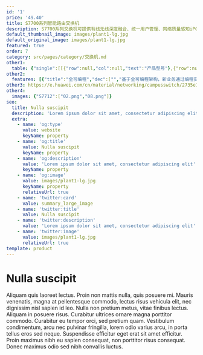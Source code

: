 ```yaml
---
id: '1'
price: '49.40'
title: S7700系列智能路由交换机
description: S7700系列交换机可提供有线无线深度融合、统一用户管理、网络质量感知iPCA、完善的H-QoS策略、一体化安全等智能业务优化特性，支持100G端口，支持SVF2.0超级虚拟交换机，具备超强扩展性和可靠性。
default_thumbnail_image: images/plant1-lg.jpg
default_original_image: images/plant1-lg.jpg
featured: true
order: 7
category: src/pages/category/交换机.md
other1: 
  table: {"single":[[{"row":null,"col":null,"text":"产品型号"},{"row":null,"col":null,"text":"S7703"},{"row":null,"col":null,"text":"S7703 PoE"},{"row":null,"col":null,"text":"S7706/S7706 PoE"},{"row":null,"col":null,"text":"S7712"}],[{"row":null,"col":null,"text":"交换容量"},{"row":null,"col":null,"text":"19.2/48Tbps"},{"row":null,"col":null,"text":"19.2/48Tbps"},{"row":null,"col":null,"text":"19.84/86.4Tbps"},{"row":null,"col":null,"text":"27.52/153.6Tbps"}],[{"row":null,"col":null,"text":"包转发率"},{"row":null,"col":null,"text":"1440/16560Mpps"},{"row":null,"col":null,"text":"3600/16560Mpps"},{"row":null,"col":null,"text":"3240/26400Mpps"},{"row":null,"col":null,"text":"3480/48960Mpps"}],[{"row":null,"col":null,"text":"冗余设计"},{"row":null,"col":"4","text":"主控、电源、监控板、风扇框（前后及左后风道）"}],[{"row":null,"col":null,"text":"无线管理"},{"row":null,"col":"4","text":"支持随板AC\n支持AP接入控制、AP域管理和AP配置模板管理\n支持射频模板管理、统一静态配置和集中动态管理\n支持WLAN基本业务、QoS、安全和用户管理\n支持AC功能分层部署"}],[{"row":null,"col":null,"text":"用户管理"},{"row":null,"col":"4","text":"支持统一用户管理\n支持PPPoE、802.1X、MAC、Portal认证方式\n支持基于流量和时长计费方式\n支持分组分域分时授权方式"}],[{"row":null,"col":null,"text":"路由特性"},{"row":null,"col":"4","text":"支持IPV4静态路由、RIP、OSPF、IS-IS、BGP4等\n支持IPv6静态路由、RIPng、OSPFv3、IS-ISv6、BGP4+\n支持IPv4/IPv6等价路由、策略路由、路由策略\n支持IPv4和IPv6双协议栈\n支持Pingv6、Telnetv6、FTPv6、TFTPv6、DNSv6、ICMPv6\n支持IPv4向IPv6的过渡技术，包括：IPv6手工隧道、6to4隧道、ISATAP隧道、GRE隧道、IPv4兼容自动配置隧道"}],[{"row":null,"col":null,"text":"iPCA质量感知"},{"row":null,"col":"4","text":"支持直接对业务报文标记以获得丢包数量和丢包率统计数据，实时统计，零开销\n支持二三层网络网络级和设备级丢包数量和丢包率统计"}],[{"row":null,"col":null,"text":"SVF简化运维"},{"row":null,"col":"4","text":"支持将256个Client节点（接入交换机）、最大支持4K个AP虚拟为一台设备管理\n支持2层AS架构\n支持与第三方厂商混合组网管理"}],[{"row":null,"col":null,"text":"缓存容量"},{"row":null,"col":"4","text":"支持每端口200ms数据缓存"}],[{"row":null,"col":null,"text":"数据中心特性"},{"row":null,"col":"4","text":"支持TRILL，FCoE（DCB），EVN，nCenter，EVB，SPB，VXLAN等数据中心特性"}],[{"row":null,"col":null,"text":"OpenFlow"},{"row":null,"col":"4","text":"支持多控制器\n支持高达九级流表\n支持高达256K流表\n支持Group table\n支持Meter\n支持OpenFlow 1.3标准"}],[{"row":null,"col":null,"text":"互通性"},{"row":null,"col":"4","text":"VBST基于VLAN生成树协议（和PVST/PVST+/RPVST互通）\nLNP链路类型协商协议（和DTP相似功能）\nVCMP VLAN集中管理协议（和VTP相似功能）\n\n\n\n详细的互联互通认证与报告，请访问这里。"}]]}
other2:
  features: [{"title":"全可编程","dec":["","基于全可编程架构，新业务通过编程实现，快速灵活，6个月即可上线",""]},{"title":"百万级硬件表项","dec":["","最大可支持1M MAC表项、1M Netstream表项，支持8*100GE、16*40GE高密板卡，满足城域、高校、大企业终端和业务增长",""]},{"title":"有线无线融合","dec":["","支持随板AC，最大可管理4K AP；整机无线转发性能可达4T-bit。支持SVF超级虚拟交换网， 将“核心/汇聚+接入交换机+AP”网络架构虚拟化为一台设备进行管理，极简网络运维",""]}]
other3: https://e.huawei.com/cn/material/networking/campusswitch/2735e11a56db46ba99c867d8bc4e5b5f
other4:
  images: {"S7712":["02.png","08.png"]}
seo:
  title: Nulla suscipit
  description: 'Lorem ipsum dolor sit amet, consectetur adipiscing elit'
  extra:
    - name: 'og:type'
      value: website
      keyName: property
    - name: 'og:title'
      value: Nulla suscipit
      keyName: property
    - name: 'og:description'
      value: 'Lorem ipsum dolor sit amet, consectetur adipiscing elit'
      keyName: property
    - name: 'og:image'
      value: images/plant1-lg.jpg
      keyName: property
      relativeUrl: true
    - name: 'twitter:card'
      value: summary_large_image
    - name: 'twitter:title'
      value: Nulla suscipit
    - name: 'twitter:description'
      value: 'Lorem ipsum dolor sit amet, consectetur adipiscing elit'
    - name: 'twitter:image'
      value: images/plant1-lg.jpg
      relativeUrl: true
template: product
---
```


# Nulla suscipit

Aliquam quis laoreet lectus. Proin non mattis nulla, quis posuere mi. Mauris venenatis, magna at pellentesque commodo, lectus risus vehicula elit, nec dignissim nisl sapien id leo. Nulla non pretium metus, vitae finibus lectus. Aliquam in posuere risus. Curabitur ultrices ornare magna porttitor commodo. Curabitur eu tempor orci, sed pretium quam. Vestibulum condimentum, arcu nec pulvinar fringilla, lorem odio varius arcu, in porta tellus eros sed neque. Suspendisse efficitur eget erat sit amet efficitur. Proin maximus nibh eu sapien consequat, non porttitor risus consequat. Donec maximus odio sed nibh convallis luctus.